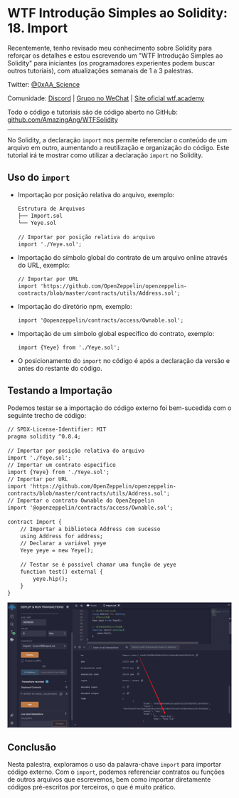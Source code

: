 # WTF Introdução Simples ao Solidity: 18. Import

Recentemente, tenho revisado meu conhecimento sobre Solidity para reforçar os detalhes e estou escrevendo um "WTF Introdução Simples ao Solidity" para iniciantes (os programadores experientes podem buscar outros tutoriais), com atualizações semanais de 1 a 3 palestras.

Twitter: [@0xAA_Science](https://twitter.com/0xAA_Science)

Comunidade: [Discord](https://discord.gg/5akcruXrsk) | [Grupo no WeChat](https://docs.google.com/forms/d/e/1FAIpQLSe4KGT8Sh6sJ7hedQRuIYirOoZK_85miz3dw7vA1-YjodgJ-A/viewform?usp=sf_link) | [Site oficial wtf.academy](https://wtf.academy)

Todo o código e tutoriais são de código aberto no GitHub: [github.com/AmazingAng/WTFSolidity](https://github.com/AmazingAng/WTF-Solidity)

-----

No Solidity, a declaração `import` nos permite referenciar o conteúdo de um arquivo em outro, aumentando a reutilização e organização do código. Este tutorial irá te mostrar como utilizar a declaração `import` no Solidity.

## Uso do `import`

- Importação por posição relativa do arquivo, exemplo:

  ```text
  Estrutura de Arquivos
  ├── Import.sol
  └── Yeye.sol

  // Importar por posição relativa do arquivo
  import './Yeye.sol';
  ```

- Importação do símbolo global do contrato de um arquivo online através do URL, exemplo:

  ```text
  // Importar por URL
  import 'https://github.com/OpenZeppelin/openzeppelin-contracts/blob/master/contracts/utils/Address.sol';
  ```

- Importação do diretório npm, exemplo:

  ```solidity
  import '@openzeppelin/contracts/access/Ownable.sol';
  ```

- Importação de um símbolo global específico do contrato, exemplo:

  ```solidity
  import {Yeye} from './Yeye.sol';
  ```

- O posicionamento do `import` no código é após a declaração da versão e antes do restante do código.

## Testando a Importação

Podemos testar se a importação do código externo foi bem-sucedida com o seguinte trecho de código:

```solidity
// SPDX-License-Identifier: MIT
pragma solidity ^0.8.4;

// Importar por posição relativa do arquivo
import './Yeye.sol';
// Importar um contrato específico
import {Yeye} from './Yeye.sol';
// Importar por URL
import 'https://github.com/OpenZeppelin/openzeppelin-contracts/blob/master/contracts/utils/Address.sol';
// Importar o contrato Ownable do OpenZeppelin
import '@openzeppelin/contracts/access/Ownable.sol';

contract Import {
    // Importar a biblioteca Address com sucesso
    using Address for address;
    // Declarar a variável yeye
    Yeye yeye = new Yeye();

    // Testar se é possível chamar uma função de yeye
    function test() external {
        yeye.hip();
    }
}
```

![result](./img/18-1.png)

## Conclusão

Nesta palestra, exploramos o uso da palavra-chave `import` para importar código externo. Com o `import`, podemos referenciar contratos ou funções de outros arquivos que escrevemos, bem como importar diretamente códigos pré-escritos por terceiros, o que é muito prático.

